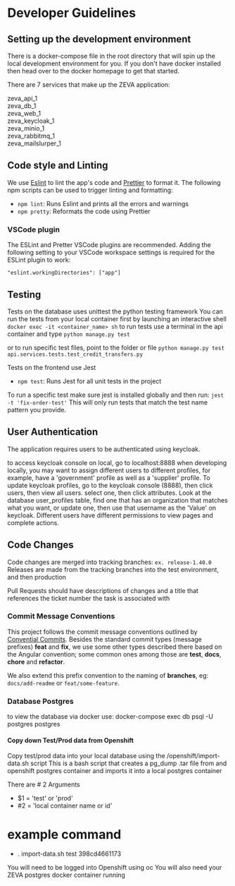 # Developer Guidelines

## Setting up the development environment

There is a docker-compose file in the root directory that will spin up the local development environment for you. If you don't have docker installed then head over to the docker homepage to get that started.

There are 7 services that make up the ZEVA application:

zeva_api_1          
zeva_db_1           
zeva_web_1          
zeva_keycloak_1     
zeva_minio_1        
zeva_rabbitmq_1     
zeva_mailslurper_1  

## Code style and Linting

We use [Eslint](https://eslint.org/) to lint the app's code and [Prettier](https://prettier.io/) to format it. The following npm scripts can be used to trigger linting and formatting:

- `npm lint`: Runs Eslint and prints all the errors and warnings
- `npm pretty`: Reformats the code using Prettier

### VSCode plugin

The ESLint and Pretter VSCode plugins are recommended.
Adding the following setting to your VSCode workspace settings is required for the ESLint plugin to work:

```
"eslint.workingDirectories": ["app"]
```

## Testing

Tests on the database uses unittest the python testing framework
You can run the tests from your local container first by launching an interactive shell
``` docker exec -it <container_name> sh ```
to run tests use a terminal in the api container and type
`python manage.py test`

or to run specific test files, point to the folder or file
`python manage.py test api.services.tests.test_credit_transfers.py`

Tests on the frontend use Jest

- `npm test`: Runs Jest for all unit tests in the project

To run a specific test make sure jest is installed globally and then run:
`jest -t 'fix-order-test'`
This will only run tests that match the test name pattern you provide.

## User Authentication

The application requires users to be authenticated using keycloak.

to access keycloak console on local, go to localhost:8888
when developing locally, you may want to assign different users to different profiles, for example, have a 'government' profile as well as a 'supplier' profile. To update keycloak profiles, go to the keycloak console (8888), then click users, then view all users. select one, then click attributes. Look at the database user_profiles table, find one that has an organization that matches what you want, or update one, then use that username as the 'Value' on keycloak. Different users have different permissions to view pages and complete actions.

## Code Changes

Code changes are merged into tracking branches: `ex. release-1.40.0`
Releases are made from the tracking branches into the test environment, and then production

Pull Requests should have descriptions of changes and a title that references the 
ticket number the task is associated with

### Commit Message Conventions

This project follows the commit message conventions outlined by [Convential Commits](https://www.conventionalcommits.org/). Besides the standard commit types (message prefixes) **feat** and **fix**, we use some other types described there based on the Angular convention; some common ones among those are **test**, **docs**, **chore** and **refactor**.

We also extend this prefix convention to the naming of **branches**, eg: `docs/add-readme` or `feat/some-feature`.

### Database Postgres

to view the database via docker use:
docker-compose exec db psql -U postgres postgres

#### Copy down Test/Prod data from Openshift

Copy test/prod data into your local database using the /openshift/import-data.sh script
This is a bash script that creates a pg_dump .tar file from and openshift postgres container
and imports it into a local postgres container

There are # 2 Arguments 
- $1 = 'test' or 'prod'
- #2 = 'local container name or id'
# example command
- . import-data.sh test 398cd4661173

You will need to be logged into Openshift using oc
You will also need your ZEVA postgres docker container running